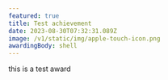 ```yaml
---
featured: true
title: Test achievement
date: 2023-08-30T07:32:31.089Z
image: /v1/static/img/apple-touch-icon.png
awardingBody: shell
---
```

this is a test award
